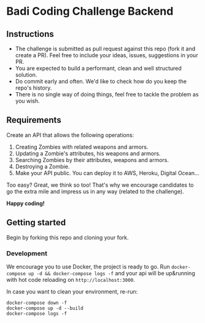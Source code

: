# Badi Coding Challenge Backend

## Instructions

* The challenge is submitted as pull request against this repo (fork it and create a PR). Feel free to include your ideas, issues, suggestions in your PR.
* You are expected to build a performant, clean and well structured solution.
* Do commit early and often. We'd like to check how do you keep the repo's history.
* There is no single way of doing things, feel free to tackle the problem as you wish.

## Requirements

Create an API that allows the following operations:

1. Creating Zombies with related weapons and armors.
2. Updating a Zombie's attributes, his weapons and armors.
4. Searching Zombies by their attributes, weapons and armors.
3. Destroying a Zombie.
5. Make your API public. You can deploy it to AWS, Heroku, Digital Ocean...

Too easy? Great, we think so too!
That's why we encourage candidates to go the extra mile and impress us in any way
(related to the challenge).

**Happy coding!**

## Getting started
Begin by forking this repo and cloning your fork.

### Development
We encourage you to use Docker, the project is ready to go.
Run `docker-compose up -d && docker-compose logs -f` and your api will be up&running with hot code reloading on `http://localhost:3000`.

In case you want to clean your environment, re-run:

```
docker-compose down -f
docker-compose up -d --build
docker-compose logs -f
```
